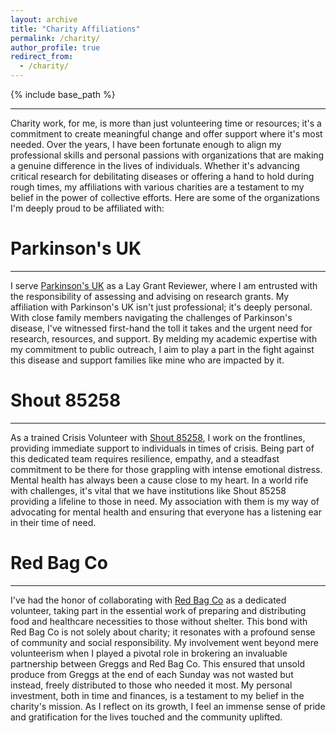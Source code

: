 ```yaml
---
layout: archive
title: "Charity Affiliations"
permalink: /charity/
author_profile: true
redirect_from:
  - /charity/
---
```


{% include base_path %}

------

Charity work, for me, is more than just volunteering time or resources; it's a commitment to create meaningful change and offer support where it's most needed. Over the years, I have been fortunate enough to align my professional skills and personal passions with organizations that are making a genuine difference in the lives of individuals. Whether it's advancing critical research for debilitating diseases or offering a hand to hold during rough times, my affiliations with various charities are a testament to my belief in the power of collective efforts. Here are some of the organizations I'm deeply proud to be affiliated with:

# Parkinson's UK
------

I serve [Parkinson's UK](https://www.parkinsons.org.uk/) as a Lay Grant Reviewer, where I am entrusted with the responsibility of assessing and advising on research grants. My affiliation with Parkinson's UK isn't just professional; it's deeply personal. With close family members navigating the challenges of Parkinson's disease, I've witnessed first-hand the toll it takes and the urgent need for research, resources, and support. By melding my academic expertise with my commitment to public outreach, I aim to play a part in the fight against this disease and support families like mine who are impacted by it.

# Shout 85258
------

As a trained Crisis Volunteer with [Shout 85258](https://giveusashout.org/), I work on the frontlines, providing immediate support to individuals in times of crisis. Being part of this dedicated team requires resilience, empathy, and a steadfast commitment to be there for those grappling with intense emotional distress. Mental health has always been a cause close to my heart. In a world rife with challenges, it's vital that we have institutions like Shout 85258 providing a lifeline to those in need. My association with them is my way of advocating for mental health and ensuring that everyone has a listening ear in their time of need.

# Red Bag Co
------

I've had the honor of collaborating with [Red Bag Co](https://redbagco.bigcartel.com/) as a dedicated volunteer, taking part in the essential work of preparing and distributing food and healthcare necessities to those without shelter. This bond with Red Bag Co is not solely about charity; it resonates with a profound sense of community and social responsibility. My involvement went beyond mere volunteerism when I played a pivotal role in brokering an invaluable partnership between Greggs and Red Bag Co. This ensured that unsold produce from Greggs at the end of each Sunday was not wasted but instead, freely distributed to those who needed it most. My personal investment, both in time and finances, is a testament to my belief in the charity's mission. As I reflect on its growth, I feel an immense sense of pride and gratification for the lives touched and the community uplifted.
